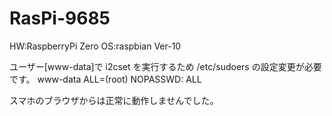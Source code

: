 # RasPi-9685

HW:RaspberryPi Zero
OS:raspbian Ver-10

ユーザー[www-data]で i2cset を実行するため /etc/sudoers の設定変更が必要です。
  www-data ALL=(root) NOPASSWD: ALL

スマホのブラウザからは正常に動作しませんでした。

